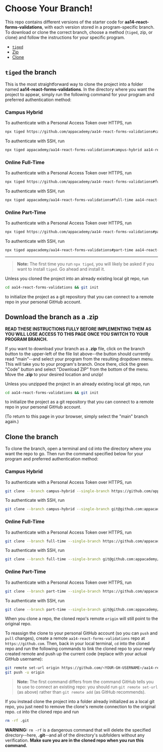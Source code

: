 # Choose Your Branch!

This repo contains different versions of the starter code for **aa14-react-forms-validations**,
with each version stored in a program-specific branch. To download or clone the
correct branch, choose a method (`tiged`, zip, or clone) and follow the
instructions for your specific program.

* [`tiged`](#tiged-the-branch)
* [Zip](#download-the-branch-as-a-zip)
* [Clone](#clone-the-branch)

## `tiged` the branch

This is the most straightforward way to clone the project into a folder named
**aa14-react-forms-validations**. In the directory where you want the project to appear, simply
run the following command for your program and preferred authentication method:

### Campus Hybrid

To authenticate with a Personal Access Token over HTTPS, run

```sh
npx tiged https://github.com/appacademy/aa14-react-forms-validations#campus-hybrid aa14-react-forms-validations
```

To authenticate with SSH, run

```sh
npx tiged appacademy/aa14-react-forms-validations#campus-hybrid aa14-react-forms-validations
```

### Online Full-Time

To authenticate with a Personal Access Token over HTTPS, run

```sh
npx tiged https://github.com/appacademy/aa14-react-forms-validations#full-time aa14-react-forms-validations
```

To authenticate with SSH, run

```sh
npx tiged appacademy/aa14-react-forms-validations#full-time aa14-react-forms-validations
```

### Online Part-Time

To authenticate with a Personal Access Token over HTTPS, run

```sh
npx tiged https://github.com/appacademy/aa14-react-forms-validations#part-time aa14-react-forms-validations
```

To authenticate with SSH, run

```sh
npx tiged appacademy/aa14-react-forms-validations#part-time aa14-react-forms-validations
```

-----

> **Note:** The first time you run `npx tiged`, you will likely be asked if you
> want to install `tiged`. Go ahead and install it.

Unless you cloned the project into an already existing local git repo, run

```sh
cd aa14-react-forms-validations && git init
```

to initialize the project as a git repository that you can connect to a remote
repo in your personal GitHub account.

## Download the branch as a .zip

**READ THESE INSTRUCTIONS FULLY BEFORE IMPLEMENTING THEM AS YOU WILL LOSE ACCESS
TO THIS PAGE ONCE YOU SWITCH TO YOUR PROGRAM BRANCH.**

If you want to download your branch as a __.zip__ file, click on the branch
button to the upper-left of the file list above--the button should currently
read "main"--and select your program from the resulting dropdown menu. This will
take you to your program's branch. Once there, click the green "Code" button and
select "Download ZIP" from the bottom of the menu. Move the __.zip__ to your
desired location and unzip!

Unless you unzipped the project in an already existing local git repo, run

```sh
cd aa14-react-forms-validations && git init
```

to initialize the project as a git repository that you can connect to a remote
repo in your personal GitHub account.

(To return to this page in your browser, simply select the "main" branch again.)

## Clone the branch

To clone the branch, open a terminal and cd into the directory where you want
the repo to go. Then run the command specified below for your program and
preferred authentication method:

### Campus Hybrid

To authenticate with a Personal Access Token over HTTPS, run

```sh
git clone --branch campus-hybrid --single-branch https://github.com/appacademy/aa14-react-forms-validations.git
```

To authenticate with SSH, run

```sh
git clone --branch campus-hybrid --single-branch git@github.com:appacademy/aa14-react-forms-validations.git
```

### Online Full-Time

To authenticate with a Personal Access Token over HTTPS, run

```sh
git clone --branch full-time --single-branch https://github.com/appacademy/aa14-react-forms-validations.git
```

To authenticate with SSH, run

```sh
git clone --branch full-time --single-branch git@github.com:appacademy/aa14-react-forms-validations.git
```

### Online Part-Time

To authenticate with a Personal Access Token over HTTPS, run

```sh
git clone --branch part-time --single-branch https://github.com/appacademy/aa14-react-forms-validations.git
```

To authenticate with SSH, run

```sh
git clone --branch part-time --single-branch git@github.com:appacademy/aa14-react-forms-validations.git
```

When you clone a repo, the cloned repo's remote `origin` will still point to the
original repo.

To reassign the clone to your personal GitHub account (so you can `push` and
`pull` changes), create a remote `aa14-react-forms-validations` repo at `https://github.com`.
Then, back in your local terminal, `cd` into the cloned repo and run the
following commands to link the cloned repo to your newly created remote and push
up the current code (replace <YOUR-GH-USERNAME> with your actual GitHub username):

```sh
git remote set-url origin https://github.com/<YOUR-GH-USERNAME>/aa14-react-forms-validations
git push -u origin
```

 > **Note:** The first command differs from the command GitHub tells you to use
 > to connect an existing repo: you should run `git remote set-url` (as above)
 > rather than `git remote add` (as GitHub recommends).

 If you instead clone the project into a folder already initialized as a local
 git repo, you just need to remove the clone's remote connection to the original
 repo. `cd` into the cloned repo and run

 ```sh
 rm -rf .git
 ```

**WARNING:** `rm -rf` is a dangerous command that will delete the specified
directory--here, __.git__--and all of the directory's subfolders without any
verification. **Make sure you are in the cloned repo when you run this
command.**
